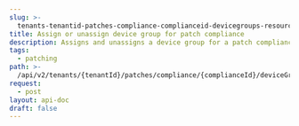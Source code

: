 ```yaml
---
slug: >-
  tenants-tenantid-patches-compliance-complianceid-devicegroups-resourcegrpid-action
title: Assign or unassign device group for patch compliance
description: Assigns and unassigns a device group for a patch compliance.
tags:
  - patching
path: >-
  /api/v2/tenants/{tenantId}/patches/compliance/{complianceId}/deviceGroups/{resourceGrpId}/{action}
request:
  - post
layout: api-doc
draft: false
---
```


